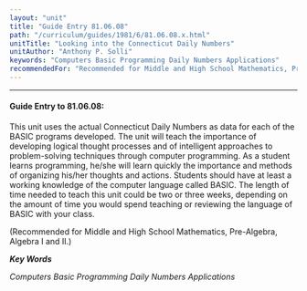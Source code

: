 ```yaml
---
layout: "unit"
title: "Guide Entry 81.06.08"
path: "/curriculum/guides/1981/6/81.06.08.x.html"
unitTitle: "Looking into the Connecticut Daily Numbers"
unitAuthor: "Anthony P. Solli"
keywords: "Computers Basic Programming Daily Numbers Applications"
recommendedFor: "Recommended for Middle and High School Mathematics, Pre-Algebra, Algebra I and II."
---
```

<body>
<hr/>
 <h4>
  Guide Entry to 81.06.08:
 </h4>
 This unit uses the actual Connecticut Daily Numbers as data for each of the BASIC programs developed.  The unit will teach the importance of developing logical thought processes and of intelligent approaches to problem-solving techniques through computer programming.  As a student learns programming, he/she will learn quickly the importance and methods of organizing his/her thoughts and actions.  Students should have at least a working knowledge of the computer language called BASIC.  The length of time needed to teach this unit could be two or three weeks, depending on the amount of time you would spend teaching or reviewing the language of BASIC with your class.
 <p>
  (Recommended for Middle and High School Mathematics, Pre-Algebra, Algebra I and II.)
 </p>
<p>
  <b>
   <i>
    Key Words
   </i>
  </b>
  <br/>
 </p>
 <p>
  <i>
   Computers Basic Programming Daily Numbers Applications
  </i>
 </p>

</body>